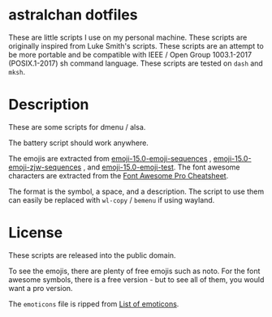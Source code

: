 # astralchan dotfiles

These are little scripts I use on my personal machine. These scripts are
originally inspired from Luke Smith's scripts. These scripts are an attempt to
be more portable and be compatible with IEEE / Open Group 1003.1-2017
(POSIX.1-2017) sh command language. These scripts are tested on `dash` and
`mksh`.

# Description

These are some scripts for dmenu / alsa.

The battery script should work anywhere.

The emojis are extracted from
[emoji-15.0-emoji-sequences](https://unicode.org/Public/emoji/15.0/emoji-sequences.txt)
,
[emoji-15.0-emoji-zjw-sequences](https://www.unicode.org/Public/emoji/15.0/emoji-zwj-sequences.txt)
, and
[emoji-15.0-emoji-test](https://unicode.org/Public/emoji/14.0/emoji-test.txt).
The font awesome characters are extracted from the
[Font Awesome Pro Cheatsheet](https://fontawesome.com/v5/cheatsheet/pro).

The format is the symbol, a space, and a description. The script to use them
can easily be replaced with `wl-copy` / `bemenu` if using wayland.

# License

These scripts are released into the public domain.

To see the emojis, there are plenty of free emojis such as noto. For the font
awesome symbols, there is a free version - but to see all of them, you would
want a pro version.

The `emoticons` file is ripped from
[List of emoticons](https://en.wikipedia.org/wiki/List_of_emoticons).

